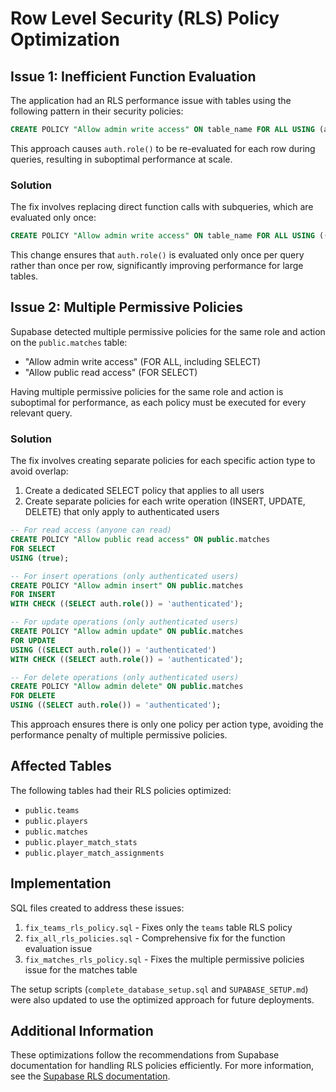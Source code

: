 # Row Level Security (RLS) Policy Optimization

## Issue 1: Inefficient Function Evaluation

The application had an RLS performance issue with tables using the following pattern in their security policies:

```sql
CREATE POLICY "Allow admin write access" ON table_name FOR ALL USING (auth.role() = 'authenticated');
```

This approach causes `auth.role()` to be re-evaluated for each row during queries, resulting in suboptimal performance at scale.

### Solution

The fix involves replacing direct function calls with subqueries, which are evaluated only once:

```sql
CREATE POLICY "Allow admin write access" ON table_name FOR ALL USING ((SELECT auth.role()) = 'authenticated');
```

This change ensures that `auth.role()` is evaluated only once per query rather than once per row, significantly improving performance for large tables.

## Issue 2: Multiple Permissive Policies

Supabase detected multiple permissive policies for the same role and action on the `public.matches` table:
- "Allow admin write access" (FOR ALL, including SELECT)
- "Allow public read access" (FOR SELECT)

Having multiple permissive policies for the same role and action is suboptimal for performance, as each policy must be executed for every relevant query.

### Solution

The fix involves creating separate policies for each specific action type to avoid overlap:

1. Create a dedicated SELECT policy that applies to all users
2. Create separate policies for each write operation (INSERT, UPDATE, DELETE) that only apply to authenticated users

```sql
-- For read access (anyone can read)
CREATE POLICY "Allow public read access" ON public.matches
FOR SELECT
USING (true);

-- For insert operations (only authenticated users)
CREATE POLICY "Allow admin insert" ON public.matches
FOR INSERT
WITH CHECK ((SELECT auth.role()) = 'authenticated');

-- For update operations (only authenticated users)
CREATE POLICY "Allow admin update" ON public.matches
FOR UPDATE
USING ((SELECT auth.role()) = 'authenticated')
WITH CHECK ((SELECT auth.role()) = 'authenticated');

-- For delete operations (only authenticated users)
CREATE POLICY "Allow admin delete" ON public.matches
FOR DELETE
USING ((SELECT auth.role()) = 'authenticated');
```

This approach ensures there is only one policy per action type, avoiding the performance penalty of multiple permissive policies.

## Affected Tables

The following tables had their RLS policies optimized:

- `public.teams`
- `public.players`
- `public.matches`
- `public.player_match_stats`
- `public.player_match_assignments`

## Implementation

SQL files created to address these issues:

1. `fix_teams_rls_policy.sql` - Fixes only the `teams` table RLS policy
2. `fix_all_rls_policies.sql` - Comprehensive fix for the function evaluation issue
3. `fix_matches_rls_policy.sql` - Fixes the multiple permissive policies issue for the matches table

The setup scripts (`complete_database_setup.sql` and `SUPABASE_SETUP.md`) were also updated to use the optimized approach for future deployments.

## Additional Information

These optimizations follow the recommendations from Supabase documentation for handling RLS policies efficiently. For more information, see the [Supabase RLS documentation](https://supabase.com/docs/guides/auth/row-level-security). 